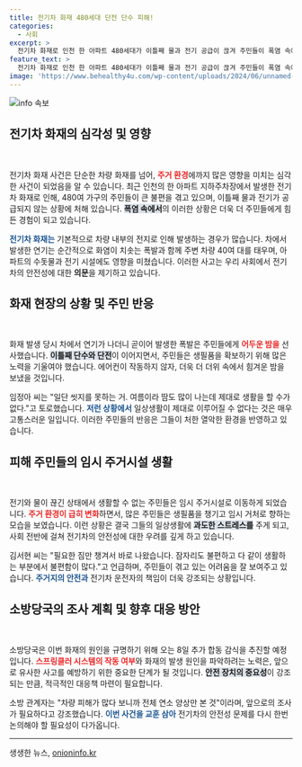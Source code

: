 ```yaml
---
title: 전기차 화재 480세대 단전 단수 피해!
categories:
  - 사회
excerpt: >
  전기차 화재로 인천 한 아파트 480세대가 이틀째 물과 전기 공급이 끊겨 주민들이 폭염 속에 큰 불편을 겪고 있습니다. 급히 피난을 떠난 주민들의 고통이 가중되고 있는데, 화재 원인 조사에는 소방당국이 나서고 있습니다.
feature_text: >
  전기차 화재로 인천 한 아파트 480세대가 이틀째 물과 전기 공급이 끊겨 주민들이 폭염 속에 큰 불편을 겪고 있습니다. 급히 피난을 떠난 주민들의 고통이 가중되고 있는데, 화재 원인 조사에는 소방당국이 나서고 있습니다.
image: 'https://www.behealthy4u.com/wp-content/uploads/2024/06/unnamed-file.png'
---
```


<p><img src="https://www.behealthy4u.com/wp-content/uploads/2024/06/unnamed-file.png" alt="info 속보" /></p>

<h2 data-ke-size="size26">전기차 화재의 심각성 및 영향</h2>

<p data-ke-size="size16">&nbsp;</p>

<p>전기차 화재 사건은 단순한 차량 화재를 넘어, <b><span style="color: #ee2323;">주거 환경</span></b>에까지 많은 영향을 미치는 심각한 사건이 되었음을 알 수 있습니다. 최근 인천의 한 아파트 지하주차장에서 발생한 전기차 화재로 인해, 480여 가구의 주민들이 큰 불편을 겪고 있으며, 이틀째 물과 전기가 공급되지 않는 상황에 처해 있습니다. <b><span style="background-color: #21538527;">폭염 속에서</span></b>의 이러한 상황은 더욱 더 주민들에게 힘든 경험이 되고 있습니다. </p>

<p><b><span style="color: #1a5490;">전기차 화재는</span></b> 기본적으로 차량 내부의 전지로 인해 발생하는 경우가 많습니다. 차에서 발생한 연기는 순간적으로 화염이 치솟는 폭발과 함께 주변 차량 40여 대를 태우며, 아파트의 수돗물과 전기 시설에도 영향을 미쳤습니다. 이러한 사고는 우리 사회에서 전기차의 안전성에 대한 <b>의문</b>을 제기하고 있습니다.</p>

<h2 data-ke-size="size26">화재 현장의 상황 및 주민 반응</h2>

<p data-ke-size="size16">&nbsp;</p>

<p>화재 발생 당시 차에서 연기가 나더니 곧이어 발생한 폭발은 주민들에게 <b><span style="color: #ee2323;">어두운 밤을</span></b> 선사했습니다. <b><span style="background-color: #21538527;">이틀째 단수와 단전</span></b>이 이어지면서, 주민들은 생필품을 확보하기 위해 많은 노력을 기울여야 했습니다. 에어컨이 작동하지 않자, 더욱 더 더위 속에서 힘겨운 밤을 보냈을 것입니다.</p>

<p>임정아 씨는 "일단 씻지를 못하는 거. 여름이라 땀도 많이 나는데 제대로 생활을 할 수가 없다."고 토로했습니다. <b><span style="color: #1a5490;">저런 상황에서</span></b> 일상생활이 제대로 이루어질 수 없다는 것은 매우 고통스러운 일입니다. 이러한 주민들의 반응은 그들이 처한 열악한 환경을 반영하고 있습니다.</p>

<h2 data-ke-size="size26">피해 주민들의 임시 주거시설 생활</h2>

<p data-ke-size="size16">&nbsp;</p>

<p>전기와 물이 끊긴 상태에서 생활할 수 없는 주민들은 임시 주거시설로 이동하게 되었습니다. <b><span style="color: #ee2323;">주거 환경이 급히 변화</span></b>하면서, 많은 주민들은 생필품을 챙기고 임시 거처로 향하는 모습을 보였습니다. 이런 상황은 결국 그들의 일상생활에 <b><span style="background-color: #21538527;">과도한 스트레스를</span></b> 주게 되고, 사회 전반에 걸쳐 전기차의 안전성에 대한 우려를 깊게 하고 있습니다.</p>

<p>김서현 씨는 "필요한 짐만 챙겨서 바로 나왔습니다. 잠자리도 불편하고 다 같이 생활하는 부분에서 불편함이 많다."고 언급하며, 주민들이 겪고 있는 어려움을 잘 보여주고 있습니다. <b><span style="color: #1a5490;">주거지의 안전과</span></b> 전기차 운전자의 책임이 더욱 강조되는 상황입니다.</p>

<h2 data-ke-size="size26">소방당국의 조사 계획 및 향후 대응 방안</h2>

<p data-ke-size="size16">&nbsp;</p>

<p>소방당국은 이번 화재의 원인을 규명하기 위해 오는 8일 추가 합동 감식을 추진할 예정입니다. <b><span style="color: #ee2323;">스프링클러 시스템의 작동 여부</span></b>와 화재의 발생 원인을 파악하려는 노력은, 앞으로 유사한 사고를 예방하기 위한 중요한 단계가 될 것입니다. <b><span style="background-color: #21538527;">안전 장치의 중요성</span></b>이 강조되는 만큼, 적극적인 대응책 마련이 필요합니다.</p>

<p>소방 관계자는 "차량 피해가 많다 보니까 전체 연소 양상만 본 것"이라며, 앞으로의 조사가 필요하다고 강조했습니다. <b><span style="color: #1a5490;">이번 사건을 교훈 삼아</span></b> 전기차의 안전성 문제를 다시 한번 논의해야 할 필요성이 다가옵니다.</p>

<hr>

<p data-ke-size="size16"></p>
생생한 뉴스, <a href="https://onioninfo.kr" rel="dofollow">onioninfo.kr</a>


